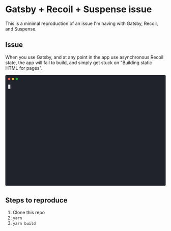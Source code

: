 # Gatsby + Recoil + Suspense issue

This is a minimal reproduction of an issue I'm having with Gatsby, Recoil, and 
Suspense.

## Issue

When you use Gatsby, and at any point in the app use asynchronous Recoil state,
the app will fail to build, and simply get stuck on "Building static HTML for
pages".

![Recording of the issue](./terminal.svg)

## Steps to reproduce

1. Clone this repo
2. `yarn`
3. `yarn build`